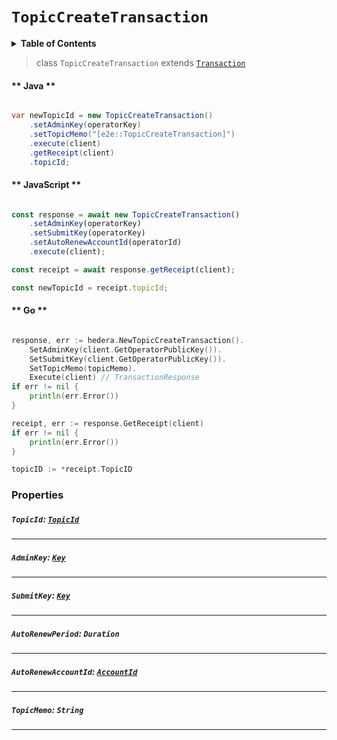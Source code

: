 # `TopicCreateTransaction`

<details>
<summary><b>Table of Contents</b></summary>

| Item | Java | JavaScript | Go
| - | - | - | - |
| [`TopicId`](#topicid-topicidreferenceconsensustopicidmd) | ✅ | ✅ | ✅
| [`TopicMemo`](#topicmemo-string) | ✅ | ✅ | ✅
| [`AdminKey`](#adminkey-keyreferencecryptographykeymd) | ✅ | ✅ | ✅
| [`SubmitKey`](#submitkey-keyreferencecryptographykeymd) | ✅ | ✅ | ✅
| [`AutoRenewPeriod`](#autorenewperiod-duration) | ✅ | ✅ | ✅
| [`AutoRenewAccountId`](#autorenewaccountid-accountidreferencecryptocurrencyaccountidmd) | ✅ | ✅ | ✅
</details>

> class `TopicCreateTransaction` extends [`Transaction`](reference/Transaction.md)

<!-- tabs:start -->

#### ** Java **

```java

var newTopicId = new TopicCreateTransaction()
    .setAdminKey(operatorKey)
    .setTopicMemo("[e2e::TopicCreateTransaction]")
    .execute(client)
    .getReceipt(client)
    .topicId;
```

#### ** JavaScript **

```js

const response = await new TopicCreateTransaction()
    .setAdminKey(operatorKey)
    .setSubmitKey(operatorKey)
    .setAutoRenewAccountId(operatorId)
    .execute(client);

const receipt = await response.getReceipt(client);

const newTopicId = receipt.topicId;
```

#### ** Go **

```go

response, err := hedera.NewTopicCreateTransaction().
    SetAdminKey(client.GetOperatorPublicKey()).
    SetSubmitKey(client.GetOperatorPublicKey()).
    SetTopicMemo(topicMemo).
    Execute(client) // TransactionResponse
if err != nil {
    println(err.Error())
}

receipt, err := response.GetReceipt(client)
if err != nil {
    println(err.Error())
}

topicID := *receipt.TopicID
```

<!-- tabs:end -->

### Properties

##### `TopicId`: [`TopicId`](reference/consensus/TopicId.md)

---

##### `AdminKey`: [`Key`](reference/cryptography/Key.md)

---

##### `SubmitKey`: [`Key`](reference/cryptography/Key.md)

---

##### `AutoRenewPeriod`: `Duration`

---

##### `AutoRenewAccountId`: [`AccountId`](reference/cryptocurrency/AccountId.md)

---

##### `TopicMemo`: `String`

---
